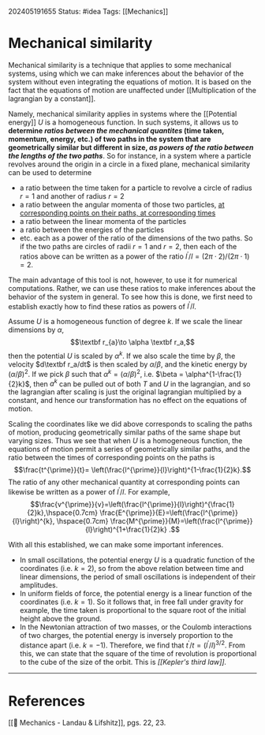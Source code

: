 202405191655
Status: #idea
Tags: [[Mechanics]]

# Mechanical similarity

Mechanical similarity is a technique that applies to some mechanical systems, using which we can make inferences about the behavior of the system without even integrating the equations of motion. It is based on the fact that the equations of motion are unaffected under [[Multiplication of the lagrangian by a constant]].

Namely, mechanical similarity applies in systems where the [[Potential energy]] $U$ is a homogeneous function. In such systems, it allows us to **determine *ratios between the mechanical quantites* (time taken, momentum, energy, etc.) of two paths in the system that are geometrically similar but different in size, *as powers of the ratio between the lengths* *of the two paths***. So for instance, in a system where a particle revolves around the origin in a circle in a fixed plane, mechanical similarity can be used to determine
- a ratio between the time taken for a particle to revolve a circle of radius $r=1$ and another of radius $r=2$
- a ratio between the angular momenta of those two particles, [at corresponding points on their paths, at corresponding times](obsidian://open?vault=Vaults&file=Monologue%2FZETTELKASTEN%2FConservation%20of%20proportions%20under%20scaling%20paths%20of%20homogeneous%20potentials)
- a ratio between the linear momenta of the particles
- a ratio between the energies of the particles
- etc.
each as a power of the ratio of the dimensions of the two paths. So if the two paths are circles of radii $r=1$ and $r=2$, then each of the ratios above can be written as a power of the ratio $l^\prime/l=(2\pi\cdot2)/(2\pi\cdot1)=2$. 

The main advantage of this tool is not, however, to use it for numerical computations. Rather, we can use these ratios to make inferences about the behavior of the system in general. To see how this is done, we first need to establish exactly how to find these ratios as powers of $l^\prime/l$.

Assume $U$ is a homogeneous function of degree $k$. If we scale the linear dimensions by $\alpha$,
$$\textbf r_{a}\to \alpha \textbf r_a,$$
then the potential $U$ is scaled by $\alpha^k$. If we also scale the time by $\beta$, the velocity $d\textbf r_a/dt$ is then scaled by $\alpha/\beta$, and the kinetic energy by $(\alpha/\beta)^2$. If we pick $\beta$ such that $\alpha^{k} = (\alpha/\beta)^2$, i.e. $\beta = \alpha^{1-\frac{1}{2}k}$, then $a^k$ can be pulled out of both $T$ and $U$ in the lagrangian, and so the lagrangian after scaling is just the original lagrangian multiplied by a constant, and hence our transformation has no effect on the equations of motion.

Scaling the coordinates like we did above corresponds to scaling the paths of motion, producing geometrically similar paths of the same shape but varying sizes. Thus we see that when $U$ is a homogeneous function, the equations of motion permit a series of geometrically similar paths, and the ratio between the times of corresponding points on the paths is
$$\frac{t^{\prime}}{t}= \left(\frac{l^{\prime}}{l}\right)^{1-\frac{1}{2}k}.$$
The ratio of any other mechanical quantity at corresponding points can likewise be written as a power of $l^{\prime}/l$. For example, 
$$\frac{v^{\prime}}{v}=\left(\frac{l^{\prime}}{l}\right)^{\frac{1}{2}k},\hspace{0.7cm} \frac{E^{\prime}}{E}=\left(\frac{l^{\prime}}{l}\right)^{k}, \hspace{0.7cm} \frac{M^{\prime}}{M}=\left(\frac{l^{\prime}}{l}\right)^{1+\frac{1}{2}k} .$$

With all this established, we can make some important inferences.

- In small oscillations, the potential energy $U$ is a quadratic function of the coordinates (i.e. $k=2$), so from the above relation between time and linear dimensions, the period of small oscillations is independent of their amplitudes.
- In uniform fields of force, the potential energy is a linear function of the coordinates (i.e. $k=1$). So it follows that, in free fall under gravity for example, the time taken is proportional to the square root of the initial height above the ground.
- In the Newtonian attraction of two masses, or the Coulomb interactions of two charges, the potential energy is inversely proportion to the distance apart (i.e. $k=-1$). Therefore, we find that $t^{\prime}/t = (l^\prime/l)^{3/2}$. From this, we can state that the square of the time of revolution is proportional to the cube of the size of the orbit. This is *[[Kepler's third law]].*

___
# References
[[📕 Mechanics - Landau & Lifshitz]], pgs. 22, 23.